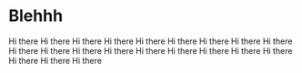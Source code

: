 # Blehhh
Hi there
Hi there
Hi there
Hi there
Hi there
Hi there
Hi there
Hi there
Hi there
Hi there
Hi there
Hi there
Hi there
Hi there
Hi there
Hi there
Hi there
Hi there
Hi there
Hi there
Hi there
